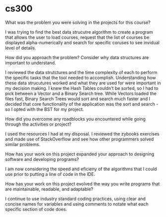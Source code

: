# cs300

What was the problem you were solving in the projects for this course?  

  I was trying to find the best data strucutre algorithm to create a program that allows the user to load courses, request that the list of courses be displayed alpha-numerically and search for specific coruses to see invidual level of details.
    
How did you approach the problem? Consider why data structures are important to understand.  

  I reviewed the data strutctures and the time complexity of each to perform the specific tasks that the tool needed to accomplish. Understanding how these data strucutures worked and what they are used for were important in my decision making. I knew the Hash Tables couldn't be sorted, so I had to pick between a Vector and a Binary Search tree. While Vectors loaded the files fast, Binary Search Trees would sort and search much faster and I decided that core functionality of the application was the sort and search - so I opted with the BST for my project. 
    
How did you overcome any roadblocks you encountered while going through the activities or project?

  I used the resources I had at my disposal. I reviewed the zybooks exercises and made use of StackOverflow and see how other programmers solved similar problems. 
    
How has your work on this project expanded your approach to designing software and developing programs?

  I am now considering the speed and eficieny of the algorithms that I could use prior to putting a line of code in the IDE. 
    
How has your work on this project evolved the way you write programs that are maintainable, readable, and adaptable?

  I continue to use industry standard coding practices, using clear and concise names for variables and using comments to notate what each specific section of code does.

